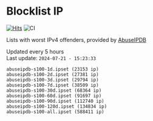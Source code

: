 # Blocklist IP

[![Hits](https://hits.seeyoufarm.com/api/count/incr/badge.svg?url=https%3A%2F%2Fgithub.com%2Fborestad%2Fblocklist-ip%2F&count_bg=%2379C83D&title_bg=%23555555&icon=&icon_color=%23E7E7E7&title=hits&edge_flat=false)](https://hits.seeyoufarm.com)  ![CI](https://img.shields.io/github/workflow/status/borestad/blocklist-ip/CI?style=flat-square)

Lists with worst IPv4 offenders, provided by [AbuseIPDB](https://www.abuseipdb.com/)

<!-- FOOTER-PLACEHOLDER -->
Updated every 5 hours<br>
Last update: `2024-07-21 - 15:23:33`
```
abuseipdb-s100-1d.ipset (23153 ip)
abuseipdb-s100-2d.ipset (27381 ip)
abuseipdb-s100-3d.ipset (29794 ip)
abuseipdb-s100-7d.ipset (38509 ip)
abuseipdb-s100-30d.ipset (68364 ip)
abuseipdb-s100-60d.ipset (91697 ip)
abuseipdb-s100-90d.ipset (112740 ip)
abuseipdb-s100-120d.ipset (134834 ip)
abuseipdb-s100-all.ipset (588411 ip)
```
